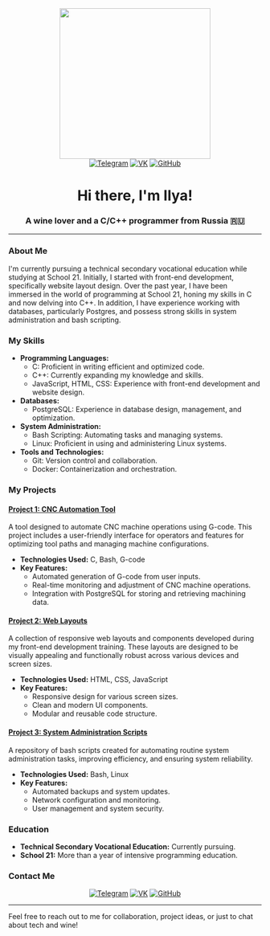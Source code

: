 <div align="center">
  <img src="https://media.giphy.com/media/v1.Y2lkPTc5MGI3NjExazVrd3owZzRxNG1wdnBodGxvNjZtN3l4N2djOGZmanYyOG52NjNhciZlcD12MV9pbnRlcm5hbF9naWZfYnlfaWQmY3Q9Zw/2IudUHdI075HL02Pkk/giphy.gif" width="300"/>
</div>
<div align="center">
  <a href="https://t.me/oldlifeblood"><img src="https://img.shields.io/badge/-Telegram-2CA5E0?style=for-the-badge&logo=telegram&logoColor=white" alt="Telegram"></a>
  <a href="https://vk.com/oldlifeblood"><img src="https://img.shields.io/badge/-VK-4C75A3?style=for-the-badge&logo=vk&logoColor=white" alt="VK"></a>
  <a href="https://github.com/oldlifeblood"><img src="https://img.shields.io/badge/-GitHub-181717?style=for-the-badge&logo=github&logoColor=white" alt="GitHub"></a>
</div>
<h1 align="center">Hi there, I'm Ilya!</h1>
<h3 align="center">A wine lover and a C/C++ programmer from Russia 🇷🇺</h3>

---

### About Me

I'm currently pursuing a technical secondary vocational education while studying at School 21. Initially, I started with front-end development, specifically website layout design. Over the past year, I have been immersed in the world of programming at School 21, honing my skills in C and now delving into C++. In addition, I have experience working with databases, particularly Postgres, and possess strong skills in system administration and bash scripting.

### My Skills

- **Programming Languages:**
  - C: Proficient in writing efficient and optimized code.
  - C++: Currently expanding my knowledge and skills.
  - JavaScript, HTML, CSS: Experience with front-end development and website design.
- **Databases:**
  - PostgreSQL: Experience in database design, management, and optimization.
- **System Administration:**
  - Bash Scripting: Automating tasks and managing systems.
  - Linux: Proficient in using and administering Linux systems.
- **Tools and Technologies:**
  - Git: Version control and collaboration.
  - Docker: Containerization and orchestration.

### My Projects

#### [Project 1: CNC Automation Tool](https://github.com/oldlifeblood/project1)
A tool designed to automate CNC machine operations using G-code. This project includes a user-friendly interface for operators and features for optimizing tool paths and managing machine configurations.

- **Technologies Used:** C, Bash, G-code
- **Key Features:**
  - Automated generation of G-code from user inputs.
  - Real-time monitoring and adjustment of CNC machine operations.
  - Integration with PostgreSQL for storing and retrieving machining data.

#### [Project 2: Web Layouts](https://github.com/oldlifeblood/project2)
A collection of responsive web layouts and components developed during my front-end development training. These layouts are designed to be visually appealing and functionally robust across various devices and screen sizes.

- **Technologies Used:** HTML, CSS, JavaScript
- **Key Features:**
  - Responsive design for various screen sizes.
  - Clean and modern UI components.
  - Modular and reusable code structure.

#### [Project 3: System Administration Scripts](https://github.com/oldlifeblood/project3)
A repository of bash scripts created for automating routine system administration tasks, improving efficiency, and ensuring system reliability.

- **Technologies Used:** Bash, Linux
- **Key Features:**
  - Automated backups and system updates.
  - Network configuration and monitoring.
  - User management and system security.

### Education

- **Technical Secondary Vocational Education:** Currently pursuing.
- **School 21:** More than a year of intensive programming education.

### Contact Me

<div align="center">
  <a href="https://t.me/oldlifeblood"><img src="https://img.shields.io/badge/-Telegram-2CA5E0?style=for-the-badge&logo=telegram&logoColor=white" alt="Telegram"></a>
  <a href="https://vk.com/oldlifeblood"><img src="https://img.shields.io/badge/-VK-4C75A3?style=for-the-badge&logo=vk&logoColor=white" alt="VK"></a>
  <a href="https://github.com/oldlifeblood"><img src="https://img.shields.io/badge/-GitHub-181717?style=for-the-badge&logo=github&logoColor=white" alt="GitHub"></a>
</div>

---

Feel free to reach out to me for collaboration, project ideas, or just to chat about tech and wine!

